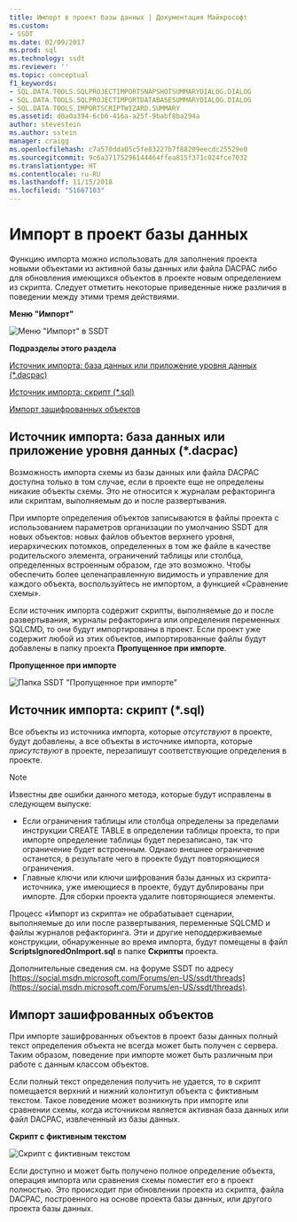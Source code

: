 ```yaml
---
title: Импорт в проект базы данных | Документация Майкрософт
ms.custom:
- SSDT
ms.date: 02/09/2017
ms.prod: sql
ms.technology: ssdt
ms.reviewer: ''
ms.topic: conceptual
f1_keywords:
- SQL.DATA.TOOLS.SQLPROJECTIMPORTSNAPSHOTSUMMARYDIALOG.DIALOG
- SQL.DATA.TOOLS.SQLPROJECTIMPORTDATABASESUMMARYDIALOG.DIALOG
- SQL.DATA.TOOLS.IMPORTSCRIPTWIZARD.SUMMARY
ms.assetid: d0a0a394-6cb6-416a-a25f-9babf8ba294a
author: stevestein
ms.author: sstein
manager: craigg
ms.openlocfilehash: c7a570dda05c5fe83227b7f88209eecdc25529e0
ms.sourcegitcommit: 9c6a37175296144464ffea815f371c024fce7032
ms.translationtype: HT
ms.contentlocale: ru-RU
ms.lasthandoff: 11/15/2018
ms.locfileid: "51667103"
---
```

# <a name="import-into-a-database-project"></a>Импорт в проект базы данных
Функцию импорта можно использовать для заполнения проекта новыми объектами из активной базы данных или файла DACPAC либо для обновления имеющихся объектов в проекте новым определением из скрипта. Следует отметить некоторые приведенные ниже различия в поведении между этими тремя действиями.  
  
**Меню "Импорт"**  
  
![Меню "Импорт" в SSDT](../ssdt/media/ssdt-import.gif "SSDT Import Menu")  
  
**Подразделы этого раздела**  
  
[Источник импорта: база данных или приложение уровня данных (*.dacpac)](#bkmk_import_source_db)  
  
[Источник импорта: скрипт (*.sql)](#bkmk_import_source_script)  
  
[Импорт зашифрованных объектов](#bkmk_import_encrypted)  
  
## <a name="bkmk_import_source_db"></a>Источник импорта: база данных или приложение уровня данных (*.dacpac)  
Возможность импорта схемы из базы данных или файла DACPAC доступна только в том случае, если в проекте еще не определены никакие объекты схемы. Это не относится к журналам рефакторинга или скриптам, выполняемым до и после развертывания.  
  
При импорте определения объектов записываются в файлы проекта с использованием параметров организации по умолчанию SSDT для новых объектов: новых файлов объектов верхнего уровня, иерархических потомков, определенных в том же файле в качестве родительского элемента, ограничений таблицы или столбца, определенных встроенным образом, где это возможно. Чтобы обеспечить более целенаправленную видимость и управление для каждого объекта, воспользуйтесь не импортом, а функцией «Сравнение схемы».  
  
Если источник импорта содержит скрипты, выполняемые до и после развертывания, журналы рефакторинга или определения переменных SQLCMD, то они будут импортированы в проект. Если проект уже содержит любой из этих объектов, импортированные файлы будут добавлены в папку проекта **Пропущенное при импорте**.  
  
**Пропущенное при импорте**  
  
![Папка SSDT "Пропущенное при импорте"](../ssdt/media/ssdt-ignoredonimport.gif "SSDT Ignored on Import Folder")  
  
## <a name="bkmk_import_source_script"></a>Источник импорта: скрипт (*.sql)  
Все объекты из источника импорта, которые *отсутствуют* в проекте, будут добавлены, а все объекты в источнике импорта, которые *присутствуют* в проекте, перезапишут соответствующие определения в проекте.  
  
> [!NOTE]  
> Известны две ошибки данного метода, которые будут исправлены в следующем выпуске:  
>   
> -   Если ограничения таблицы или столбца определены за пределами инструкции CREATE TABLE в определении таблицы проекта, то при импорте определение таблицы будет перезаписано, так что ограничение будет встроенным. Однако внешнее ограничение останется, в результате чего в проекте будут повторяющиеся ограничения.  
> -   Главные ключи или ключи шифрования базы данных из скрипта-источника, уже имеющиеся в проекте, будут дублированы при импорте. Для сборки проекта удалите повторяющиеся элементы.  
  
Процесс «Импорт из скрипта» не обрабатывает сценарии, выполняемые до или после развертывания, переменные SQLCMD и файлы журналов рефакторинга. Эти и другие неподдерживаемые конструкции, обнаруженные во время импорта, будут помещены в файл **ScriptsIgnoredOnImport.sql** в папке **Скрипты** проекта.  
  
Дополнительные сведения см. на форуме SSDT по адресу [https://social.msdn.microsoft.com/Forums/en-US/ssdt/threads](https://social.msdn.microsoft.com/Forums/en-US/ssdt/threads).  
  
## <a name="bkmk_import_encrypted"></a>Импорт зашифрованных объектов  
При импорте зашифрованных объектов в проект базы данных полный текст определения объекта не всегда может быть получен с сервера. Таким образом, поведение при импорте может быть различным при работе с данным классом объектов.  
  
Если полный текст определения получить не удается, то в скрипт помещается верхний и нижний колонтитул объекта с фиктивным текстом. Такое поведение может возникнуть при импорте или сравнении схемы, когда источником является активная база данных или файл DACPAC, извлеченный из базы данных.  
  
**Скрипт с фиктивным текстом**  
  
![Скрипт с фиктивным текстом](../ssdt/media/ssdt-procwithencryption.gif "Script with a Dummy Body")  
  
Если доступно и может быть получено полное определение объекта, операция импорта или сравнения схемы поместит его в проект полностью. Это происходит при обновлении проекта из скрипта, файла DACPAC, построенного на основе проекта базы данных, или другого проекта базы данных.  
  

